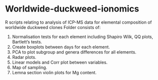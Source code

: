 # Worldwide-duckweed-ionomics
R scripts relating to analysis of ICP-MS data for elemental composition of worldwide duckweed clones
Folder consists of:
1. Normalisation tests for each element including Shapiro Wilk, QQ plots, Bartlett’s tests. 
2. Create boxplots between days for each element. 
3. PCA to plot subgroup and genera differences for all elements. 
4. Radar plots. 
5. Linear models and Corr plot between variables.
6. Map of sampling. 
7. Lemna section violin plots for Mg content. 
